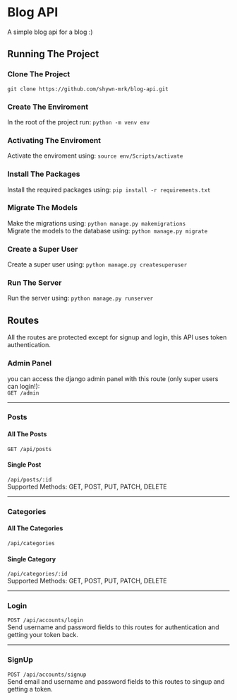 # Blog API
A simple blog api for a blog :)

## Running The Project

### Clone The Project
`git clone https://github.com/shywn-mrk/blog-api.git`

### Create The Enviroment
In the root of the project run:
`python -m venv env`

### Activating The Enviroment
Activate the enviroment using:
`source env/Scripts/activate`

### Install The Packages
Install the required packages using:
`pip install -r requirements.txt`

### Migrate The Models
Make the migrations using:
`python manage.py makemigrations`<br/>
Migrate the models to the database using:
`python manage.py migrate`

### Create a Super User
Create a super user using:
`python manage.py createsuperuser`

### Run The Server
Run the server using:
`python manage.py runserver`

## Routes

All the routes are protected except for signup and login, this API uses token authentication.


### Admin Panel
you can access the django admin panel with this route (only super users can login!):<br/>
`GET /admin`

---

### Posts

#### All The Posts
`GET /api/posts`

#### Single Post
`/api/posts/:id`<br/>
Supported Methods: GET, POST, PUT, PATCH, DELETE

---

### Categories

#### All The Categories
`/api/categories`

#### Single Category
`/api/categories/:id`<br/>
Supported Methods: GET, POST, PUT, PATCH, DELETE

---

### Login
`POST /api/accounts/login`<br/>
Send username and password fields to this routes for authentication and getting your token back.

---

### SignUp
`POST /api/accounts/signup`<br/>
Send email and username and password fields to this routes to singup and getting a token.

